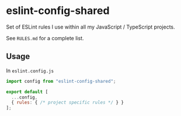 # eslint-config-shared

Set of ESLint rules I use within all my JavaScript / TypeScript projects.

See `RULES.md` for a complete list.

## Usage

In `eslint.config.js`

```javascript
import config from "eslint-config-shared";

export default [
  ...config,
  { rules: { /* project specific rules */ } }
];
```
